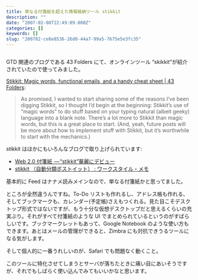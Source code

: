 ```yaml
---
title: 単なる付箋紙を超えた情報格納ツール stikkit
description: ""
date: "2007-02-08T22:49:09.000Z"
categories: []
keywords: []
slug: "200702-ce8e8536-26d0-44a7-99a5-7675e5e3fc35"
---
```

![]()

GTD 関連のブログである 43 Folders にて、オンラインツール “skikkit”が紹介されていたので使ってみました。

[Stikkit: Magic words, functional emails, and a handy cheat sheet | 43 Folders](http://www.43folders.com/2007/02/07/stikkit-introduction/):

> As promised, I wanted to start sharing some of the reasons I’ve been digging Stikkit, so I thought I’d begin at the beginning: Stikkit’s use of “magic words” to do stuff based on your typing natural (albeit geeky) language into a blank note. There’s a lot more to Stikkit than magic words, but this is a great place to start. (And, yeah, future posts will be more about how to implement stuff with Stikkit, but it’s worthwhile to start with the mechanics.)

stikkit はほかにもいろんなブログで取り上げられています:

- [Web 2.0 付箋紙  — “stikkit”華麗にデビュー](http://journal.mycom.co.jp/articles/2006/11/10/stikkit/)
- [stikkit （自動分類ポストイット） : ワークスタイル・メモ](http://www.ariel-networks.com/blogs/tokuriki/cat36/cat55/stikkit_1.html)

基本的に Feed はナナメ読みメインなので、単なる付箋紙かと思ってました。

ところが全然違うんですね。To-Do リストも作れるし、アドレス帳も作れる、そしてブックマークも、カレンダー(予定帳)さえもつくれる。見た目こそデスクトップ形式ではないですが、もう十分な仮想デスクトップだと思えるくらいの充実ぶり。それがすべて付箋紙のような UI でまとめられているというのがすばらしいです。ブックマークレットもあって、Google Notebook のような使い方もできます。あとはメールの管理ができると、Zimbra にも対抗できうるツールになる気がします。

そして個人的に一番うれしいのが、Safari でも問題なく動くこと。

このツールに特化させてしまうとサーバが落ちたときに痛い目にあいそうですが、それでもしばらく使い込んでみてもいいかなと思います。
